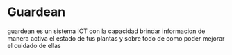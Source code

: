 # Guardean
guardean es un sistema IOT con la capacidad brindar informacion de manera activa el estado de tus plantas y sobre todo de como poder mejorar el cuidado de ellas
